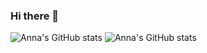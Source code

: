 ### Hi there 👋

<!--
**Anna-Nesterenko/Anna-Nesterenko** is a ✨ _special_ ✨ repository because its `README.md` (this file) appears on your GitHub profile.

Here are some ideas to get you started:

- 🔭 I’m currently working on ...
- 🌱 I’m currently learning ...
- 👯 I’m looking to collaborate on ...
- 🤔 I’m looking for help with ...
- 💬 Ask me about ...
- 📫 How to reach me: ...
- 😄 Pronouns: ...
- ⚡ Fun fact: ...
-->
![Anna's GitHub stats](https://github-readme-stats.vercel.app/api?username=Anna-Nesterenko)
![Anna's GitHub stats](https://github-readme-stats.vercel.app/api?username=Anna-Nesterenko&show_icons=true&theme=radical)
